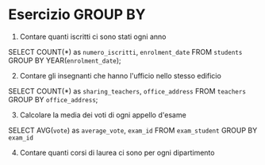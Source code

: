 Esercizio GROUP BY
===
1. Contare quanti iscritti ci sono stati ogni anno

  SELECT COUNT(*) as `numero_iscritti`, `enrolment_date`
  FROM `students`
  GROUP BY YEAR(`enrolment_date`);

2. Contare gli insegnanti che hanno l'ufficio nello stesso edificio

  SELECT COUNT(*) as `sharing_teachers`, `office_address`
  FROM `teachers`
  GROUP BY `office_address`;

3. Calcolare la media dei voti di ogni appello d'esame

  SELECT AVG(`vote`) as `average_vote`, `exam_id`
  FROM `exam_student`
  GROUP BY `exam_id`

4. Contare quanti corsi di laurea ci sono per ogni dipartimento